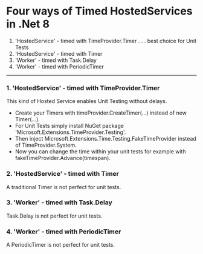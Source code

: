 # Four ways of Timed HostedServices in .Net 8

1. 'HostedService' - timed with TimeProvider.Timer . . . best choice for Unit Tests
2. 'HostedService' - timed with Timer
3. 'Worker' - timed with Task.Delay
4. 'Worker' - timed with PeriodicTimer
***

### 1. 'HostedService' - timed with TimeProvider.Timer
This kind of Hosted Service enables Unit Testing without delays.
* Create your Timers with timeProvider.CreateTimer(...) instead of new Timer(...).
* For Unit Tests simply install NuGet package 'Microsoft.Extensions.TimeProvider.Testing'.<br>
* Then inject Microsoft.Extensions.Time.Testing.FakeTimeProvider instead of TimeProvider.System.
* Now you can change the time within your unit tests for example with fakeTimeProvider.Advance(timespan).

### 2. 'HostedService' - timed with Timer
A traditional Timer is not perfect for unit tests.

### 3. 'Worker' - timed with Task.Delay
Task.Delay is not perfect for unit tests.

### 4. 'Worker' - timed with PeriodicTimer
A PeriodicTimer is not perfect for unit tests.
